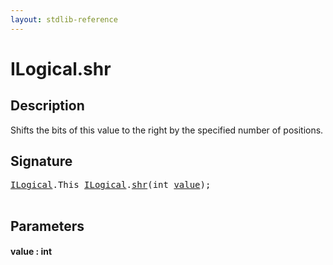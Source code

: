 ```yaml
---
layout: stdlib-reference
---
```


# ILogical\.shr

## Description

Shifts the bits of this value to the right by the specified number of positions.




## Signature 

<pre>
<a href="../index.html" class="code_type">ILogical</a>.<span class="code_keyword">This</span> <a href="../index.html" class="code_type">ILogical</a>.<a href=".html">shr</a>(<span class="code_keyword">int</span> <a href=".html#decl-value" class="code_param">value</a>);

</pre>

## Parameters

####  <a id="decl-value"></a>value  : int

